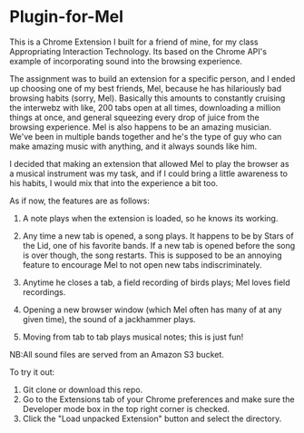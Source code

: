 Plugin-for-Mel
==============
This is a Chrome Extension I built for a friend of mine, for my class Appropriating Interaction Technology. Its based on the Chrome API's example of incorporating sound into the browsing experience. 

The assignment was to build an extension for a specific person, and I ended up choosing one of my best friends, Mel, because he has hilariously bad browsing habits (sorry, Mel). Basically this amounts to constantly cruising the interwebz with like, 200 tabs open at all times, downloading a million things at once, and general squeezing every drop of juice from the browsing experience. Mel is also happens to be an amazing musician. We've been in multiple bands together and he's the type of guy who can make amazing music with anything, and it always sounds like him.

I decided that making an extension that allowed Mel to play the browser as a musical instrument was my task, and if I could bring a little awareness to his habits, I would mix that into the experience a bit too. 

As if now, the features are as follows:

1) A note plays when the extension is loaded, so he knows its working.

2) Any time a new tab is opened, a song plays. It happens to be by Stars of the Lid, one of his favorite bands. If a new tab is opened before the song is over though, the song restarts. This is supposed to be an annoying feature to encourage Mel to not open new tabs indiscriminately. 

3) Anytime he closes a tab, a field recording of birds plays; Mel loves field recordings.

4) Opening a new browser window (which Mel often has many of at any given time), the sound of a jackhammer plays.

5) Moving from tab to tab plays musical notes; this is just fun!

NB:All sound files are served from an Amazon S3 bucket.

To try it out:

1) Git clone or download this repo.
2) Go to the Extensions tab of your Chrome preferences and make sure the Developer mode box in the top right corner is checked.
3) Click the "Load unpacked Extension" button and select the directory.
